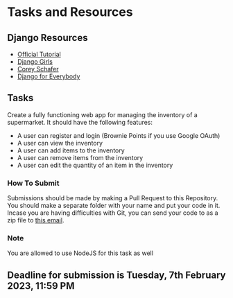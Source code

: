 # Tasks and Resources
## Django Resources
- [Official Tutorial](https://docs.djangoproject.com/en/3.0/intro/)
- [Django Girls](https://tutorial.djangogirls.org/en/)
- [Corey Schafer](https://www.youtube.com/playlist?list=PL-osiE80TeTtoQCKZ03TU5fNfx2UY6U4p)
- [Django for Everybody](https://www.youtube.com/watch?v=o0XbHvKxw7Y)

## Tasks
Create a fully functioning web app for managing the inventory of a supermarket.
It should have the following features:
- A user can register and login (Brownie Points if you use Google OAuth)
- A user can view the inventory
- A user can add items to the inventory
- A user can remove items from the inventory
- A user can edit the quantity of an item in the inventory


### How To Submit
Submissions should be made by making a Pull Request to this Repository. You should make a separate folder with your name and put your code in it. Incase you are having difficulties with Git, you can send your code to as a zip file to [this email](mailto:f20200012@pilani.bits-pilani.ac.in).

### Note
You are allowed to use NodeJS for this task as well

## Deadline for submission is Tuesday, 7th February 2023, 11:59 PM
